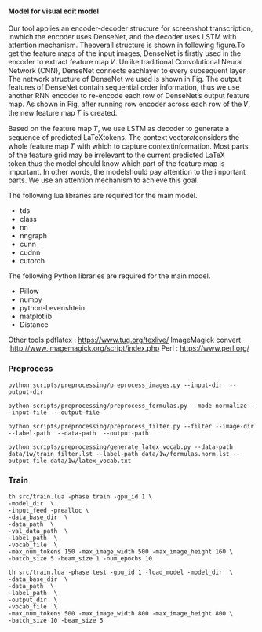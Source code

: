 #### Model for visual edit model

Our tool applies an encoder-decoder structure for screenshot transcription, inwhich the encoder uses DenseNet, and the decoder uses LSTM with attention mechanism. Theoverall structure is shown in following figure.To get the feature maps of the input images, DenseNet is firstly used in the encoder to extract feature map 𝑉. Unlike traditional Convolutional Neural Network (CNN), DenseNet connects eachlayer to every subsequent layer. The network structure of DenseNet we used is shown in Fig. The output features of DenseNet contain sequential order information, thus we use another RNN encoder to re-encode each row of DenseNet’s output feature map. As shown in Fig, after running row encoder across each row of the 𝑉, the new feature map 𝑇 is created.

Based on the feature map 𝑇, we use LSTM as decoder to generate a sequence of predicted LaTeXtokens. The context vector𝑐𝑡considers the whole feature map 𝑇 with which to capture contextinformation. Most parts of the feature grid may be irrelevant to the current predicted LaTeX token,thus the model should know which part of the feature map is important. In other words, the modelshould pay attention to the important parts.  We use an attention mechanism to achieve this goal.

The following lua libraries are required for the main model.

* tds
* class 
* nn
* nngraph
* cunn
* cudnn
* cutorch

The following Python libraries are required for the main model.

* Pillow
* numpy
* python-Levenshtein
* matplotlib
* Distance

Other tools
pdflatex : https://www.tug.org/texlive/
ImageMagick convert :http://www.imagemagick.org/script/index.php
Perl : https://www.perl.org/

### Preprocess
```
python scripts/preprocessing/preprocess_images.py --input-dir  --output-dir 
```

```
python scripts/preprocessing/preprocess_formulas.py --mode normalize --input-file  --output-file 
```

```
python scripts/preprocessing/preprocess_filter.py --filter --image-dir  --label-path  --data-path  --output-path 
```
```
python scripts/preprocessing/generate_latex_vocab.py --data-path data/1w/train_filter.lst --label-path data/1w/formulas.norm.lst --output-file data/1w/latex_vocab.txt
```

### Train

```
th src/train.lua -phase train -gpu_id 1 \
-model_dir  \
-input_feed -prealloc \
-data_base_dir  \
-data_path  \
-val_data_path  \
-label_path  \
-vocab_file  \
-max_num_tokens 150 -max_image_width 500 -max_image_height 160 \
-batch_size 5 -beam_size 1 -num_epochs 10
```

```
th src/train.lua -phase test -gpu_id 1 -load_model -model_dir  \
-data_base_dir  \
-data_path  \
-label_path  \
-output_dir  \
-vocab_file  \
-max_num_tokens 500 -max_image_width 800 -max_image_height 800 \
-batch_size 10 -beam_size 5 
```


